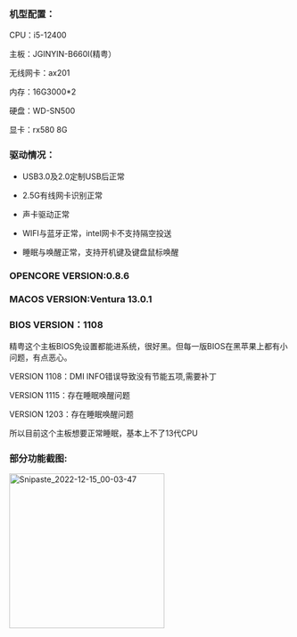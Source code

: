 ### 机型配置：

CPU：i5-12400

主板：JGINYIN-B660I(精粤）

无线网卡：ax201

内存：16G3000*2

硬盘：WD-SN500

显卡：rx580 8G


### 驱动情况：

* USB3.0及2.0定制USB后正常

* 2.5G有线网卡识别正常

* 声卡驱动正常

* WIFI与蓝牙正常，intel网卡不支持隔空投送

* 睡眠与唤醒正常，支持开机键及键盘鼠标唤醒

### OPENCORE VERSION:0.8.6

### MACOS VERSION:Ventura 13.0.1

### BIOS VERSION：1108
精粤这个主板BIOS免设置都能进系统，很好黑。但每一版BIOS在黑苹果上都有小问题，有点恶心。

VERSION 1108：DMI INFO错误导致没有节能五项,需要补丁

VERSION 1115：存在睡眠唤醒问题

VERSION 1203：存在睡眠唤醒问题

所以目前这个主板想要正常睡眠，基本上不了13代CPU

### 部分功能截图:

<img width="278" alt="Snipaste_2022-12-15_00-03-47" src="https://user-images.githubusercontent.com/12815495/207648804-4d2d32b9-c824-45c6-931e-923bc835993a.png">


